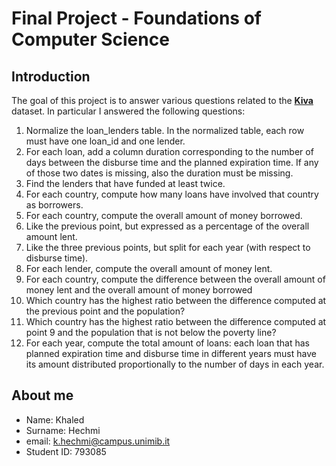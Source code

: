 # Final Project - Foundations of Computer Science
## Introduction
The goal of this project is to answer various questions related to the [**Kiva**](https://www.kaggle.com/gaborfodor/additional-kiva-snapshot) dataset. In particular I answered the following questions:

1. Normalize the loan_lenders table. In the normalized table, each row must have one loan_id and one lender.
2. For each loan, add a column duration corresponding to the number of days between the disburse time and the planned expiration time. If any of those two dates is missing, also the duration must be missing.
3. Find the lenders that have funded at least twice.
4. For each country, compute how many loans have involved that country as borrowers.
5. For each country, compute the overall amount of money borrowed.
6. Like the previous point, but expressed as a percentage of the overall amount lent.
7. Like the three previous points, but split for each year (with respect to disburse time).
8. For each lender, compute the overall amount of money lent.
9. For each country, compute the difference between the overall amount of money lent and the overall amount of money borrowed
10. Which country has the highest ratio between the difference computed at the previous point and the population?
11. Which country has the highest ratio between the difference computed at point 9 and the population that is not below the poverty line?
12. For each year, compute the total amount of loans: each loan that has planned expiration time and disburse time in different years must have its amount distributed proportionally to the number of days in each year.
## About me
- Name: Khaled
- Surname: Hechmi
- email: k.hechmi@campus.unimib.it
- Student ID: 793085
